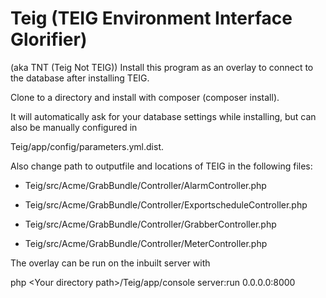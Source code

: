 Teig (TEIG Environment Interface Glorifier)
===========================================
(aka TNT (Teig Not TEIG))
Install this program as an overlay to connect to the database after installing TEIG.

Clone to a directory and install with composer (composer install).

It will automatically ask for your database settings while installing, but can also be manually configured in 

Teig/app/config/parameters.yml.dist.

Also change path to outputfile and locations of TEIG in the following files:

- Teig/src/Acme/GrabBundle/Controller/AlarmController.php

- Teig/src/Acme/GrabBundle/Controller/ExportscheduleController.php 

- Teig/src/Acme/GrabBundle/Controller/GrabberController.php 

- Teig/src/Acme/GrabBundle/Controller/MeterController.php 

The overlay can be run on the inbuilt server with 

php \<Your directory path\>/Teig/app/console server:run 0.0.0.0:8000


